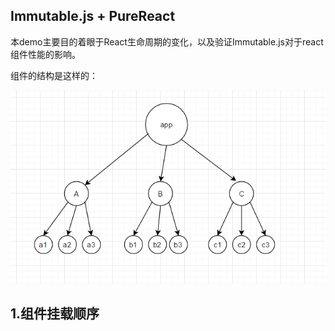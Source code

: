 ## Immutable.js + PureReact


本demo主要目的着眼于React生命周期的变化，以及验证Immutable.js对于react组件性能的影响。

组件的结构是这样的：

![React Component Construct](./doc/image/componentFlow.png)


##  1.组件挂载顺序

